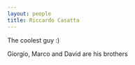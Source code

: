 ```yaml
---
layout: people
title: Riccardo Casatta
---
```


The coolest guy :)

Giorgio, Marco and David are his brothers
